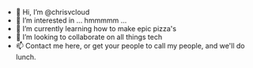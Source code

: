 - 👋 Hi, I’m @chrisvcloud
- 👀 I’m interested in ... hmmmmm ...
- 🌱 I’m currently learning how to make epic pizza's
- 💞️ I’m looking to collaborate on all things tech
- 📫 Contact me here, or get your people to call my people, and we'll do lunch.

<!---
chrisvcloud/chrisvcloud is a ✨ special ✨ repository because its `README.md` (this file) appears on your GitHub profile.
You can click the Preview link to take a look at your changes.
--->
